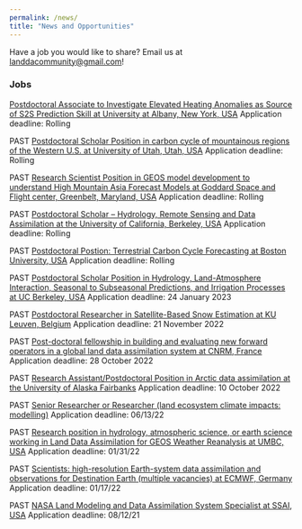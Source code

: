 ```yaml
---
permalink: /news/
title: "News and Opportunities"
---
```


Have a job you would like to share? Email us at landdacommunity@gmail.com!

### Jobs

[Postdoctoral Associate to Investigate Elevated Heating Anomalies as Source of S2S Prediction Skill at University at Albany, New York, USA](https://aimesproject.org/wp-content/uploads/2023/06/UAlbany_postdoc_202306.docx) Application deadline: Rolling

PAST [Postdoctoral Scholar Position in carbon cycle of mountainous regions of the Western U.S. at University of Utah, Utah, USA](https://utah.peopleadmin.com/postings/135290) Application deadline: Rolling

PAST [Research Scientist Position in GEOS model development to understand High Mountain Asia Forecast Models at Goddard Space and Flight center, Greenbelt, Maryland, USA](https://gestar2.umbc.edu/jobs-at-gestar-ii/research-scientist-position-in-geos-model-development-to-understand-high-mountain-asia-forecast-models/) Application deadline: Rolling

PAST [Postdoctoral Scholar – Hydrology, Remote Sensing and Data Assimilation at the University of California, Berkeley, USA](https://aimesproject.org/wp-content/uploads/2022/06/Postdoctoral-Scholar-THP-2022.docx) Application deadline: Rolling

PAST [Postdoctoral Postion: Terrestrial Carbon Cycle Forecasting at Boston University, USA](https://www.us-ocb.org/wp-content/uploads/sites/43/2022/02/postdoc_Boston_2022.pdf) Application deadline: Rolling

PAST [Postdoctoral Scholar Position in Hydrology, Land-Atmosphere Interaction, Seasonal to Subseasonal Predictions, and Irrigation Processes at UC Berkeley, USA](https://nature.berkeley.edu/girottolab/) Application deadline: 24 January 2023

PAST [Postdoctoral Researcher in Satellite-Based Snow Estimation at KU Leuven, Belgium](https://www.kuleuven.be/personeel/jobsite/jobs/60163633) Application deadline: 21 November 2022

PAST [Post-doctoral fellowship in building and evaluating new forward operators in a global land data assimilation system at CNRM, France](https://aimesproject.org/wp-content/uploads/2022/10/PostDoc_CNRM-LDAS-Monde-2023-03.pdf) Application deadline: 28 October 2022

PAST [Research Assistant/Postdoctoral Position in Arctic data assimilation at the University of Alaska Fairbanks](https://workforcenow.adp.com/mascsr/default/mdf/recruitment/recruitment.html?cid=29ee31bb-d8c5-4350-a136-327f9d9a68bc&ccId=19000101_000001&jobId=444218&lang=en_US&source=EN) Application deadline: 10 October 2022

PAST [Senior Researcher or Researcher (land ecosystem climate impacts: modelling)](https://www.valtiolle.fi/en-US/vacancy?id=31-151-2022) Application deadline: 06/13/22

PAST [Research position in hydrology, atmospheric science, or earth science working in Land Data Assimilation for GEOS Weather Reanalysis at UMBC, USA](https://gestar2.umbc.edu/jobs-at-gestar-ii/research-position-in-hydrology-atmospheric-science-or-earth-science-working-in-land-data-assimilation-for-geos-weather-reanalysis/) Application deadline: 01/31/22

PAST [Scientists: high-resolution Earth-system data assimilation and observations for Destination Earth (multiple vacancies) at ECMWF, Germany](https://jobs.ecmwf.int/displayjob.aspx?jobid=32) Application deadline: 01/17/22

PAST [NASA Land Modeling and Data Assimilation System Specialist at SSAI, USA](https://ssaihq.com/employment/Careers.aspx?req=21-3298&type=JOBDESCR) Application deadline: 08/12/21
